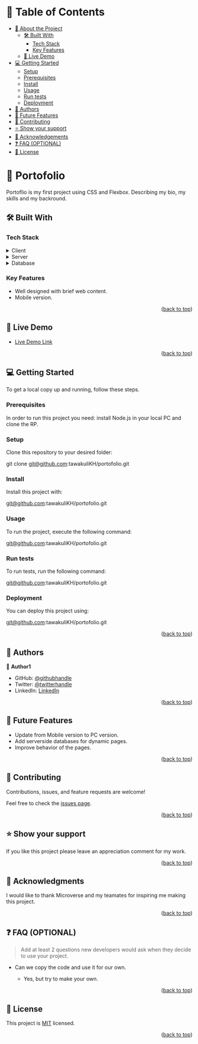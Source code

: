 <a name="readme-top"></a>

<!--
HOW TO USE:
This is an example of how you may give instructions on setting up your project locally.

Modify this file to match your project and remove sections that don't apply.

REQUIRED SECTIONS:
- Table of Contents
- About the Project
  - Built With
  - Live Demo
- Getting Started
- Authors
- Future Features
- Contributing
- Show your support
- Acknowledgements
- License

OPTIONAL SECTIONS:
- FAQ

After you're finished please remove all the comments and instructions!
-->



<!-- TABLE OF CONTENTS -->

# 📗 Table of Contents

- [📖 About the Project](#about-project)
  - [🛠 Built With](#built-with)
    - [Tech Stack](#tech-stack)
    - [Key Features](#key-features)
  - [🚀 Live Demo](#live-demo)
- [💻 Getting Started](#getting-started)
  - [Setup](#setup)
  - [Prerequisites](#prerequisites)
  - [Install](#install)
  - [Usage](#usage)
  - [Run tests](#run-tests)
  - [Deployment](#triangular_flag_on_post-deployment)
- [👥 Authors](#authors)
- [🔭 Future Features](#future-features)
- [🤝 Contributing](#contributing)
- [⭐️ Show your support](#support)
- [🙏 Acknowledgements](#acknowledgements)
- [❓ FAQ (OPTIONAL)](#faq)
- [📝 License](#license)

<!-- PROJECT DESCRIPTION -->

# 📖 Portofolio <a name="about-project"></a>



Portoflio is my first project using CSS and Flexbox.
Describing my bio, my skills and my backround.

## 🛠 Built With <a name="built-with"></a>

### Tech Stack <a name="tech-stack"></a>

<details>
  <summary>Client</summary>
  <ul>
    <li><a href="https:///">HTML & CSS</a></li>
  </ul>
</details>

<details>
  <summary>Server</summary>
  <ul>
    <li><a href="https:///">Null</a></li>
  </ul>
</details>

<details>
<summary>Database</summary>
  <ul>
    <li><a href="https:///">Null</a></li>
  </ul>
</details>

<!-- Features -->

### Key Features <a name="key-features"></a>

- Well designed with brief web content.
- Mobile version.

<p align="right">(<a href="#readme-top">back to top</a>)</p>

<!-- LIVE DEMO -->

## 🚀 Live Demo <a href="https://tawakulikh.github.io/" name="live-demo"></a>


- [Live Demo Link](https://yourdeployedapplicationlink.com)

<p align="right">(<a href="#readme-top">back to top</a>)</p>

<!-- GETTING STARTED -->

## 💻 Getting Started <a name="getting-started"></a>



To get a local copy up and running, follow these steps.

### Prerequisites

In order to run this project you need:
install Node.js in your local PC and clone the RP.
<!--
Example command:

```sh
 gem install rails
```
 -->

### Setup

Clone this repository to your desired folder:

git clone git@github.com:tawakuliKH/portofolio.git

### Install

Install this project with:

git@github.com:tawakuliKH/portofolio.git


### Usage

To run the project, execute the following command:

git@github.com:tawakuliKH/portofolio.git

### Run tests

To run tests, run the following command:

git@github.com:tawakuliKH/portofolio.git

### Deployment

You can deploy this project using:

git@github.com:tawakuliKH/portofolio.git

<p align="right">(<a href="#readme-top">back to top</a>)</p>

<!-- AUTHORS -->

## 👥 Authors <a name="authors"></a>

👤 **Author1**

- GitHub: [@githubhandle](https://github.com/tawakuliKH)
- Twitter: [@twitterhandle](https://twitter.com/tawakulikhadim)
- LinkedIn: [LinkedIn](https://linkedin.com/in/khadim-tawakuli)


<p align="right">(<a href="#readme-top">back to top</a>)</p>

<!-- FUTURE FEATURES -->

## 🔭 Future Features <a name="future-features"></a>



- Update from Mobile version to PC version.
- Add serverside databases for dynamic pages.
- Improve behavior of the pages.

<p align="right">(<a href="#readme-top">back to top</a>)</p>

<!-- CONTRIBUTING -->

## 🤝 Contributing <a name="contributing"></a>

Contributions, issues, and feature requests are welcome!

Feel free to check the [issues page](../../issues/).

<p align="right">(<a href="#readme-top">back to top</a>)</p>

<!-- SUPPORT -->

## ⭐️ Show your support <a name="support"></a>



If you like this project please leave an appreciation comment for my work.

<p align="right">(<a href="#readme-top">back to top</a>)</p>

<!-- ACKNOWLEDGEMENTS -->

## 🙏 Acknowledgments <a name="acknowledgements"></a>



I would like to thank Microverse and my teamates for inspiring me making this project.

<p align="right">(<a href="#readme-top">back to top</a>)</p>

<!-- FAQ (optional) -->

## ❓ FAQ (OPTIONAL) <a name="faq"></a>

> Add at least 2 questions new developers would ask when they decide to use your project.

- Can we copy the code and use it for our own.

  - Yes, but try to make your own.



<p align="right">(<a href="#readme-top">back to top</a>)</p>

<!-- LICENSE -->

## 📝 License <a name="license"></a>

This project is [MIT](./LICENSE) licensed.

<p align="right">(<a href="#readme-top">back to top</a>)</p>
